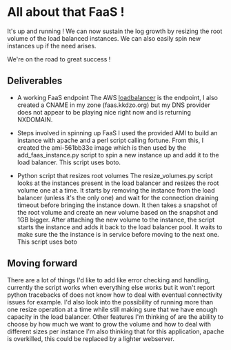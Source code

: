 # All about that FaaS !
It's up and running ! We can now sustain the log growth by resizing the root volume of the load balanced instances.
We can also easily spin new instances up if the need arises. 

We're on the road to great success !

## Deliverables
* A working FaaS endpoint
The AWS [loadbalancer](http://http-543346036.us-east-1.elb.amazonaws.com/) is the endpoint, I also created a CNAME in my zone (faas.kkdzo.org) but my DNS provider does not appear to be playing nice right now and is returning NXDOMAIN.

* Steps involved in spinning up FaaS
I used the provided AMI to build an instance with apache and a perl script calling fortune.
From this, I created the ami-561bb33e image which is then used by the add_faas_instance.py script to spin a new instance up and add it to the load balancer. This script uses boto.

* Python script that resizes root volumes
The resize_volumes.py script looks at the instances present in the load balancer and resizes the root volume one at a time.
It starts by removing the instance from the load balancer (unless it's the only one) and wait for the connection draining timeout before bringing the instance down.
It then takes a snapshot of the root volume and create an new volume based on the snapshot and 1GB bigger. After attaching the new volume to the instance, the script starts the instance and adds it back to the load balancer pool. It waits to make sure the the instance is in service before moving to the next one. This script uses boto

## Moving forward
There are a lot of things I'd like to add like error checking and handling, currently the script works when everything else works but it won't report python tracebacks of does not know how to deal with eventual connectivity issues for example.
I'd also look into the possibility of running more than one resize operation at a time while still making sure that we have enough capacity in the load balancer.
Other features I'm thinking of are the ability to choose by how much we want to grow the volume and how to deal with different sizes per instance
I'm also thinking that for this application, apache is overkilled, this could be replaced by a lighter webserver.
